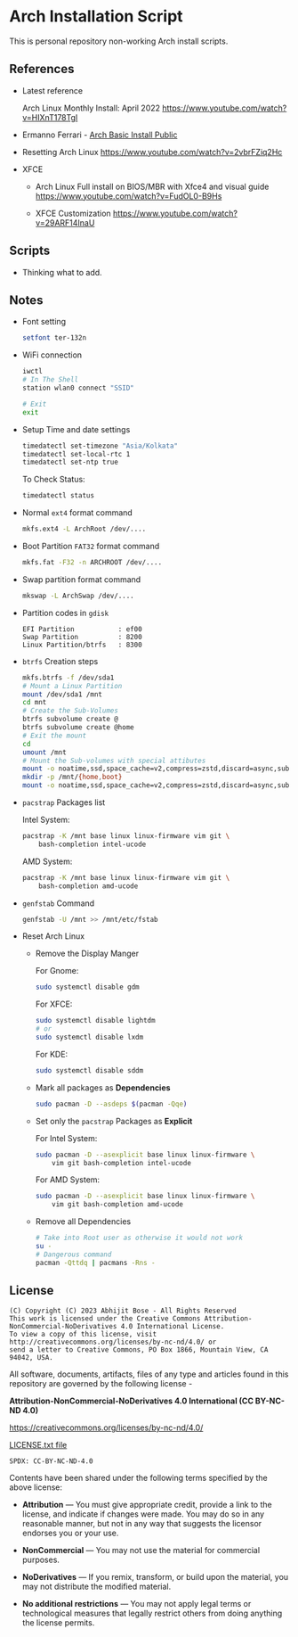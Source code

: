# Arch Installation Script

This is personal repository non-working Arch install scripts.

## References

- Latest reference
	
	Arch Linux Monthly Install: April 2022
	<https://www.youtube.com/watch?v=HIXnT178TgI>

- Ermanno Ferrari - [Arch Basic Install Public](https://gitlab.com/eflinux/arch-basic)

- Resetting Arch Linux <https://www.youtube.com/watch?v=2vbrFZiq2Hc>

- XFCE

	- Arch Linux Full install on BIOS/MBR with Xfce4 and visual guide
		<https://www.youtube.com/watch?v=FudOL0-B9Hs>
	
	- XFCE Customization
		<https://www.youtube.com/watch?v=29ARF14InaU>

## Scripts

- Thinking what to add.

## Notes

- Font setting
	
	```sh
	setfont ter-132n
	```

- WiFi connection
	
	```sh
	iwctl
	# In The Shell
	station wlan0 connect "SSID"
	
	# Exit
	exit
	```

- Setup Time and date settings
	
	```sh
	timedatectl set-timezone "Asia/Kolkata"
	timedatectl set-local-rtc 1
	timedatectl set-ntp true
	```
	
	To Check Status:
	
	```sh
	timedatectl status
	```
	
- Normal `ext4` format command

	```sh
	mkfs.ext4 -L ArchRoot /dev/....
	```

- Boot Partition `FAT32` format command

	```sh
	mkfs.fat -F32 -n ARCHROOT /dev/....
	```

- Swap partition format command

	```sh
	mkswap -L ArchSwap /dev/....
	```

- Partition codes in `gdisk`

	```
	EFI Partition 			: ef00
	Swap Partition			: 8200
	Linux Partition/btrfs 	: 8300
	```

- `btrfs` Creation steps

	```sh
	mkfs.btrfs -f /dev/sda1
	# Mount a Linux Partition
	mount /dev/sda1 /mnt
	cd mnt
	# Create the Sub-Volumes
	btrfs subvolume create @
	btrfs subvolume create @home
	# Exit the mount
	cd
	umount /mnt
	# Mount the Sub-volumes with special attibutes
	mount -o noatime,ssd,space_cache=v2,compress=zstd,discard=async,subvol=@ /mnt /dev/sda1
	mkdir -p /mnt/{home,boot}
	mount -o noatime,ssd,space_cache=v2,compress=zstd,discard=async,subvol=@home /mnt/home /dev/sda1
	```

- `pacstrap` Packages list

	Intel System:

	```sh
	pacstrap -K /mnt base linux linux-firmware vim git \
		bash-completion intel-ucode
	```

	AMD System:

	```sh
	pacstrap -K /mnt base linux linux-firmware vim git \
		bash-completion amd-ucode
	```

- `genfstab` Command

	```sh
	genfstab -U /mnt >> /mnt/etc/fstab
	```

- Reset Arch Linux
	
	- Remove the Display Manger
	
		For Gnome:
		
		```sh
		sudo systemctl disable gdm
		```
		
		For XFCE:
		
		```sh
		sudo systemctl disable lightdm
		# or 
		sudo systemctl disable lxdm
		```
		
		For KDE:
		
		```sh
		sudo systemctl disable sddm
		```
	
	- Mark all packages as **Dependencies**
		
		```sh
		sudo pacman -D --asdeps $(pacman -Qqe)
		```
	
	- Set only the `pacstrap` Packages as **Explicit**
	
		For Intel System:
		
		```sh
		sudo pacman -D --asexplicit base linux linux-firmware \
			vim git bash-completion intel-ucode
		```
		
		For AMD System:
		
		```sh
		sudo pacman -D --asexplicit base linux linux-firmware \
			vim git bash-completion amd-ucode
		```
	
	- Remove all Dependencies
	
		```sh
		# Take into Root user as otherwise it would not work
		su -
		# Dangerous command
		pacman -Qttdq | pacmans -Rns -
		```

## License

```
(C) Copyright (C) 2023 Abhijit Bose - All Rights Reserved
This work is licensed under the Creative Commons Attribution-NonCommercial-NoDerivatives 4.0 International License.
To view a copy of this license, visit http://creativecommons.org/licenses/by-nc-nd/4.0/ or
send a letter to Creative Commons, PO Box 1866, Mountain View, CA 94042, USA.
```

All software, documents, artifacts, files of any type and articles
found in this repository are governed by the following license -

**Attribution-NonCommercial-NoDerivatives 4.0 International (CC BY-NC-ND 4.0)**

<https://creativecommons.org/licenses/by-nc-nd/4.0/>

[LICENSE.txt file](./LICENSE.txt)

`SPDX: CC-BY-NC-ND-4.0`

Contents have been shared under the following terms specified by the above license:

- **Attribution** — You must give appropriate credit, provide a link to the license, and indicate if changes were made. You may do so in any reasonable manner, but not in any way that suggests the licensor endorses you or your use.

- **NonCommercial** — You may not use the material for commercial purposes.

- **NoDerivatives** — If you remix, transform, or build upon the material, you may not distribute the modified material.

- **No additional restrictions** — You may not apply legal terms or technological measures that legally restrict others from doing anything the license permits.
